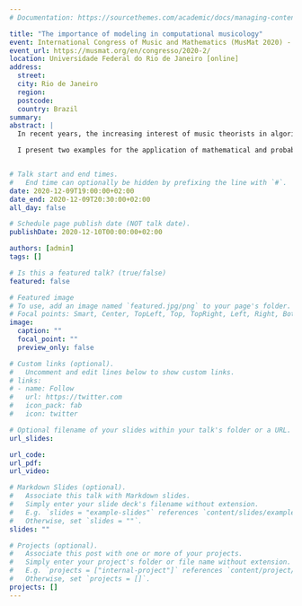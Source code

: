 ```yaml
---
# Documentation: https://sourcethemes.com/academic/docs/managing-content/

title: "The importance of modeling in computational musicology"
event: International Congress of Music and Mathematics (MusMat 2020) - "Perspectives and Applications of Mathematics in Post-Tonal Theories"
event_url: https://musmat.org/en/congresso/2020-2/
location: Universidade Federal do Rio de Janeiro [online]
address:
  street:
  city: Rio de Janeiro
  region:
  postcode:
  country: Brazil
summary:
abstract: |
  In recent years, the increasing interest of music theorists in algorithmic analysis as well as the growing amount of musical corpora lead to advances in the field of computational musicology. 

  I present two examples for the application of mathematical and probabilistic models to musical data. Focusing on notes in Western classical music, I introduce a probabilistic model for pitch-class distributions of musical pieces based on the topological structure of the Tonnetz. The model allows for a quantitative comparison between pieces as well as historical comparisons between different composers. Turning to distributions of chords in 19th-century piano compositions, I demonstrate that they can be modeled using power laws and compare several composers under this model. These examples serve to show how explicit modeling not only aids concrete research questions at hand but also exposes which aspects are not yet fully understood and need to be addressed in future research.


# Talk start and end times.
#   End time can optionally be hidden by prefixing the line with `#`.
date: 2020-12-09T19:00:00+02:00
date_end: 2020-12-09T20:30:00+02:00
all_day: false

# Schedule page publish date (NOT talk date).
publishDate: 2020-12-10T00:00:00+02:00

authors: [admin]
tags: []

# Is this a featured talk? (true/false)
featured: false

# Featured image
# To use, add an image named `featured.jpg/png` to your page's folder. 
# Focal points: Smart, Center, TopLeft, Top, TopRight, Left, Right, BottomLeft, Bottom, BottomRight.
image:
  caption: ""
  focal_point: ""
  preview_only: false

# Custom links (optional).
#   Uncomment and edit lines below to show custom links.
# links:
# - name: Follow
#   url: https://twitter.com
#   icon_pack: fab
#   icon: twitter

# Optional filename of your slides within your talk's folder or a URL.
url_slides:

url_code:
url_pdf:
url_video:

# Markdown Slides (optional).
#   Associate this talk with Markdown slides.
#   Simply enter your slide deck's filename without extension.
#   E.g. `slides = "example-slides"` references `content/slides/example-slides.md`.
#   Otherwise, set `slides = ""`.
slides: ""

# Projects (optional).
#   Associate this post with one or more of your projects.
#   Simply enter your project's folder or file name without extension.
#   E.g. `projects = ["internal-project"]` references `content/project/deep-learning/index.md`.
#   Otherwise, set `projects = []`.
projects: []
---
```

